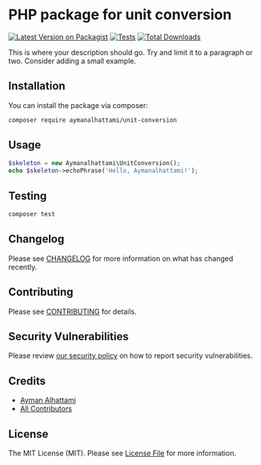 # PHP package for unit conversion

[![Latest Version on Packagist](https://img.shields.io/packagist/v/aymanalhattami/unit-conversion.svg?style=flat-square)](https://packagist.org/packages/aymanalhattami/unit-conversion)
[![Tests](https://github.com/aymanalhattami/unit-conversion/actions/workflows/run-tests.yml/badge.svg?branch=main)](https://github.com/aymanalhattami/unit-conversion/actions/workflows/run-tests.yml)
[![Total Downloads](https://img.shields.io/packagist/dt/aymanalhattami/unit-conversion.svg?style=flat-square)](https://packagist.org/packages/aymanalhattami/unit-conversion)

This is where your description should go. Try and limit it to a paragraph or two. Consider adding a small example.

## Installation

You can install the package via composer:

```bash
composer require aymanalhattami/unit-conversion
```

## Usage

```php
$skeleton = new Aymanalhattami\UnitConversion();
echo $skeleton->echoPhrase('Hello, Aymanalhattami!');
```

## Testing

```bash
composer test
```

## Changelog

Please see [CHANGELOG](CHANGELOG.md) for more information on what has changed recently.

## Contributing

Please see [CONTRIBUTING](https://github.com/spatie/.github/blob/main/CONTRIBUTING.md) for details.

## Security Vulnerabilities

Please review [our security policy](../../security/policy) on how to report security vulnerabilities.

## Credits

- [Ayman Alhattami](https://github.com/aymanalhattami)
- [All Contributors](../../contributors)

## License

The MIT License (MIT). Please see [License File](LICENSE.md) for more information.
